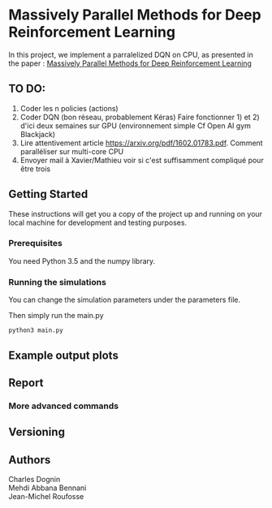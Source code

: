 # Massively Parallel Methods for Deep Reinforcement Learning

In this project, we implement a parralelized DQN on CPU, as presented in the paper :  [Massively Parallel Methods for Deep Reinforcement Learning](https://arxiv.org/abs/1507.04296)

## TO DO:
1) Coder les n policies (actions)
2) Coder DQN (bon réseau, probablement Kéras)
Faire fonctionner 1) et 2) d'ici deux semaines sur GPU (environnement simple Cf Open AI gym Blackjack)
3) Lire attentivement article https://arxiv.org/pdf/1602.01783.pdf. Comment paralléliser sur multi-core CPU
4) Envoyer mail à Xavier/Mathieu voir si c'est suffisamment compliqué pour être trois


## Getting Started

These instructions will get you a copy of the project up and running on your local machine for development and testing purposes.

### Prerequisites

You need Python 3.5 and the numpy library.

### Running the simulations

You can change the simulation parameters under the parameters file.

Then simply run the main.py

```
python3 main.py
```

## Example output plots


## Report


### More advanced commands

## Versioning


## Authors
Charles Dognin  
Mehdi Abbana Bennani  
Jean-Michel Roufosse  

